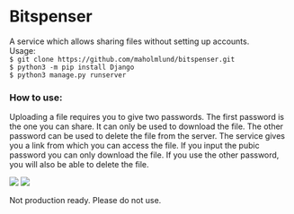 # Bitspenser
A service which allows sharing files without setting up accounts.
<br>
Usage:
<br>
```$ git clone https://github.com/maholmlund/bitspenser.git ```
<br>
```$ python3 -m pip install Django```
<br>
```$ python3 manage.py runserver```

### How to use:

Uploading a file requires you to give two passwords. The first password is the one you can share. 
It can only be used to download the file. The other password can be used to delete the file from the server. 
The service gives you a link from which you can access the file. 
If you input the pubic password you can only download the file. If you use the other password, 
you will also be able to delete the file.

![](https://github.com/maholmlund/bitspenser/blob/main/upload.gif)
![](https://github.com/maholmlund/bitspenser/blob/main/deletion.gif)

Not production ready. Please do not use.

